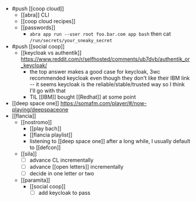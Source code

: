 - #push [[coop cloud]]
  - [[abra]] CLI
  - [[coop cloud recipes]]
  - [[passwords]]
    - `abra app run --user root foo.bar.com app bash` then cat `/run/secrets/your_sneaky_secret`
- #push [[social coop]]
  - [[keycloak vs authentik]] https://www.reddit.com/r/selfhosted/comments/ub7dvb/authentik_or_keycloak/
    - the top answer makes a good case for keycloak, 3wc recommended keycloak even though they don't like their IBM link -- it seems keycloak is the reliable/stable/trusted way so I think I'll go with that
    - TIL [[IBM]] bought [[Redhat]] at some point
- [[deep space one]] https://somafm.com/player/#/now-playing/deepspaceone
- [[flancia]]
  - [[nostromo]]
    - [[play bach]]
    - [[flancia playlist]]
    - listening to [[deep space one]] after a long while, I usually default to [[defcon]]
  - [[sila]]
    - [ ] advance CL incrementally
    - [ ] advance [[open letters]] incrementally
    - [ ] decide in one letter or two
  - [[paramita]]
    - [[social coop]]
      - [ ] add keycloak to pass
